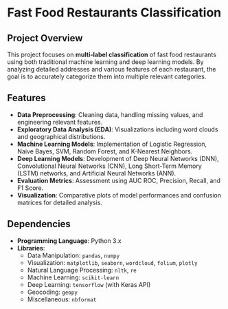 # Fast Food Restaurants Classification

## Project Overview

This project focuses on **multi-label classification** of fast food restaurants using both traditional machine learning and deep learning models. By analyzing detailed addresses and various features of each restaurant, the goal is to accurately categorize them into multiple relevant categories.

## Features

- **Data Preprocessing**: Cleaning data, handling missing values, and engineering relevant features.
- **Exploratory Data Analysis (EDA)**: Visualizations including word clouds and geographical distributions.
- **Machine Learning Models**: Implementation of Logistic Regression, Naive Bayes, SVM, Random Forest, and K-Nearest Neighbors.
- **Deep Learning Models**: Development of Deep Neural Networks (DNN), Convolutional Neural Networks (CNN), Long Short-Term Memory (LSTM) networks, and Artificial Neural Networks (ANN).
- **Evaluation Metrics**: Assessment using AUC ROC, Precision, Recall, and F1 Score.
- **Visualization**: Comparative plots of model performances and confusion matrices for detailed analysis.

## Dependencies

- **Programming Language**: Python 3.x
- **Libraries**:
  - Data Manipulation: `pandas`, `numpy`
  - Visualization: `matplotlib`, `seaborn`, `wordcloud`, `folium`, `plotly`
  - Natural Language Processing: `nltk`, `re`
  - Machine Learning: `scikit-learn`
  - Deep Learning: `tensorflow` (with Keras API)
  - Geocoding: `geopy`
  - Miscellaneous: `nbformat`


